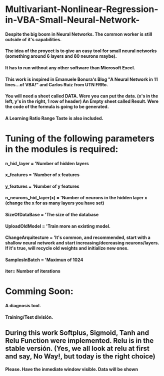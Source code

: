 # Multivariant-Nonlinear-Regression-in-VBA-Small-Neural-Network-
#### Despite the big boom in Neural Networks. The common worker is still outside of it's capabilities.
#### The idea of the proyect is to give an easy tool for small neural networks (something around 6 layers and 80 neurons maybe).
#### It has to run without any other software than Microsoft Excel.
#### This work is inspired in Emanuele Bonura's Blog "A Neural Network in 11 lines…of VBA!" and Carlos Ruiz from UTN FRRo.
#### You will need a sheet called DATA. Were you can put the data. (x's in the left, y's in the right, 1 row of header) An Empty sheet called Result. Were the code of the formula is going to be generated.
#### A Learning Ratio Range Taste is also included.
# Tuning of the following parameters in the modules is required:
#### n_hid_layer = 'Number of hidden layers
#### x_features = 'Number of x features
#### y_features = 'Number of y features
#### n_neurons_hid_layer(x) = 'Number of neurons in the hidden layer x (change the x for as many layers you have set)
#### SizeOfDataBase = 'The size of the database
#### UploadOldModel = 'Train more an existing model.
#### ChangeArquitecture = 'It's common, and recommended, start with a shallow neural network and start increasing/decreasing neurons/layers. If it's true, will recycle old weights and initialize new ones.
#### SamplesInBatch = 'Maximun of 1024
#### iter= Number of iterations
# Comming Soon:
#### A diagnosis tool.
#### Training/Test división.
## During this work Softplus, Sigmoid, Tanh and Relu Function were implemented. Relu is in the stable versión. (Yes, we all look at relu at first and say, No Way!, but today is the right choice)
#### Please. Have the inmediate window visible. Data will be shown
